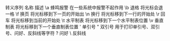 转义序列    名称    描述
\a 蜂鸣报警 在一些系统中报警不起作用
\b  退格    将光标会退一格
\f  换页    将光标移到下一页的开始出
\n  换行    将光标移到下一行的开始处
\r  回车    将光标移到当前的开始处
\t  水平制表    将光标移到下一个水平制表位置
\v  垂直制表    将光标移到下一个垂直制表位置
\'  单引号
\"  双引号  用于打印单引号、双引号、问好、反斜线等字符
\?  问好
\\  反斜线